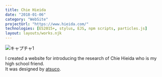 ```yaml
---
title: Chie Hieida
date: "2018-01-06"
category: "WebSite"
projectUrl: "https://www.hieida.com/"
technologies: [ES2015+, stylus, EJS, npm scripts, particles.js]
layout: layouts/works.njk
---
```


![キャプチャ1](/img/hieida/cover.jpg)

I created a website for introducing the research of Chie Hieida who is my high school friend.  
It was designed by [atsuco](https://twitter.com/atsuco_02).